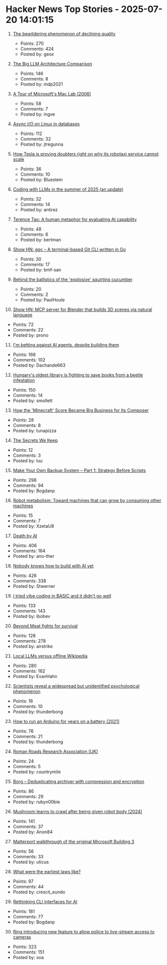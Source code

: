 # Hacker News Top Stories - 2025-07-20 14:01:15

1. [The bewildering phenomenon of declining quality](https://english.elpais.com/culture/2025-07-20/the-bewildering-phenomenon-of-declining-quality.html)
   - Points: 270
   - Comments: 424
   - Posted by: geox

2. [The Big LLM Architecture Comparison](https://magazine.sebastianraschka.com/p/the-big-llm-architecture-comparison)
   - Points: 146
   - Comments: 8
   - Posted by: mdp2021

3. [A Tour of Microsoft's Mac Lab (2006)](https://davidweiss.blogspot.com/2006/04/tour-of-microsofts-mac-lab.html)
   - Points: 58
   - Comments: 7
   - Posted by: ingve

4. [Async I/O on Linux in databases](https://blog.canoozie.net/async-i-o-on-linux-and-durability/)
   - Points: 112
   - Comments: 32
   - Posted by: jtregunna

5. [How Tesla is proving doubters right on why its robotaxi service cannot scale](https://www.aol.com/elon-gambling-tesla-proving-doubters-090300237.html)
   - Points: 36
   - Comments: 10
   - Posted by: Bluestein

6. [Coding with LLMs in the summer of 2025 (an update)](https://antirez.com/news/154)
   - Points: 32
   - Comments: 14
   - Posted by: antirez

7. [Terence Tao: A human metaphor for evaluating AI capability](https://mathstodon.xyz/@tao/114881418225852441)
   - Points: 48
   - Comments: 6
   - Posted by: bertman

8. [Show HN: ggc – A terminal-based Git CLI written in Go](https://github.com/bmf-san/ggc)
   - Points: 30
   - Comments: 17
   - Posted by: bmf-san

9. [Behind the ballistics of the 'explosive' squirting cucumber](https://phys.org/news/2025-07-ballistics-explosive-squirting-cucumber.html)
   - Points: 20
   - Comments: 2
   - Posted by: PaulHoule

10. [Show HN: MCP server for Blender that builds 3D scenes via natural language](https://blender-mcp-psi.vercel.app/)
   - Points: 72
   - Comments: 22
   - Posted by: prono

11. [I'm betting against AI agents, despite building them](https://utkarshkanwat.com/writing/betting-against-agents/)
   - Points: 166
   - Comments: 102
   - Posted by: Dachande663

12. [Hungary's oldest library is fighting to save books from a beetle infestation](https://www.npr.org/2025/07/14/nx-s1-5467062/hungary-library-books-beetles)
   - Points: 150
   - Comments: 14
   - Posted by: smollett

13. [How the 'Minecraft' Score Became Big Business for Its Composer](https://www.billboard.com/pro/how-minecraft-score-became-big-business-for-composer/)
   - Points: 28
   - Comments: 8
   - Posted by: tunapizza

14. [The Secrets We Keep](https://blog.bl00cyb.org/2025/07/the-secrets-we-keep/)
   - Points: 12
   - Comments: 3
   - Posted by: luu

15. [Make Your Own Backup System – Part 1: Strategy Before Scripts](https://it-notes.dragas.net/2025/07/18/make-your-own-backup-system-part-1-strategy-before-scripts/)
   - Points: 298
   - Comments: 94
   - Posted by: Bogdanp

16. [Robot metabolism: Toward machines that can grow by consuming other machines](https://www.science.org/doi/10.1126/sciadv.adu6897)
   - Points: 15
   - Comments: 7
   - Posted by: XzetaU8

17. [Death by AI](https://davebarry.substack.com/p/death-by-ai)
   - Points: 406
   - Comments: 164
   - Posted by: ano-ther

18. [Nobody knows how to build with AI yet](https://worksonmymachine.substack.com/p/nobody-knows-how-to-build-with-ai)
   - Points: 426
   - Comments: 338
   - Posted by: Stwerner

19. [I tried vibe coding in BASIC and it didn't go well](https://www.goto10retro.com/p/vibe-coding-in-basic)
   - Points: 133
   - Comments: 143
   - Posted by: ibobev

20. [Beyond Meat fights for survival](https://foodinstitute.com/focus/beyond-meat-fights-for-survival/)
   - Points: 128
   - Comments: 278
   - Posted by: airstrike

21. [Local LLMs versus offline Wikipedia](https://evanhahn.com/local-llms-versus-offline-wikipedia/)
   - Points: 280
   - Comments: 162
   - Posted by: EvanHahn

22. [Scientists reveal a widespread but unidentified psychological phenomenon](https://www.psypost.org/scientists-reveal-a-widespread-but-previously-unidentified-psychological-phenomenon/)
   - Points: 16
   - Comments: 10
   - Posted by: thunderbong

23. [How to run an Arduino for years on a battery (2021)](https://makecademy.com/arduino-battery)
   - Points: 76
   - Comments: 21
   - Posted by: thunderbong

24. [Roman Roads Research Association (UK)](https://www.romanroads.org/index.html)
   - Points: 24
   - Comments: 5
   - Posted by: countrymile

25. [Borg – Deduplicating archiver with compression and encryption](https://www.borgbackup.org/)
   - Points: 86
   - Comments: 29
   - Posted by: rubyn00bie

26. [Mushroom learns to crawl after being given robot body (2024)](https://www.the-independent.com/tech/robot-mushroom-biohybrid-robotics-cornell-b2610411.html)
   - Points: 141
   - Comments: 37
   - Posted by: Anon84

27. [Matterport walkthrough of the original Microsoft Building 3](https://my.matterport.com/show/?m=SZSV6vjcf4L)
   - Points: 56
   - Comments: 33
   - Posted by: uticus

28. [What were the earliest laws like?](https://worldhistory.substack.com/p/what-were-the-earliest-laws-really)
   - Points: 97
   - Comments: 44
   - Posted by: crescit_eundo

29. [Rethinking CLI interfaces for AI](https://www.notcheckmark.com/2025/07/rethinking-cli-interfaces-for-ai/)
   - Points: 181
   - Comments: 77
   - Posted by: Bogdanp

30. [Ring introducing new feature to allow police to live-stream access to cameras](https://www.eff.org/deeplinks/2025/07/amazon-ring-cashes-techno-authoritarianism-and-mass-surveillance)
   - Points: 323
   - Comments: 151
   - Posted by: xoa

